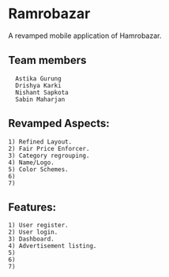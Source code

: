 # Ramrobazar

A revamped mobile application of Hamrobazar.


## Team members
      Astika Gurung
      Drishya Karki
      Nishant Sapkota
      Sabin Maharjan

   
## Revamped Aspects:
    1) Refined Layout.
    2) Fair Price Enforcer.
    3) Category regrouping.
    4) Name/Logo.
    5) Color Schemes.
    6)
    7)


## Features:
    1) User register.
    2) User login.
    3) Dashboard.
    4) Advertisement listing.
    5)
    6)
    7)

